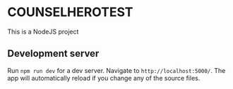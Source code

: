 # COUNSELHEROTEST

This is a NodeJS project

## Development server

Run `npm run dev` for a dev server. Navigate to `http://localhost:5000/`. The app will automatically reload if you change any of the source files.
